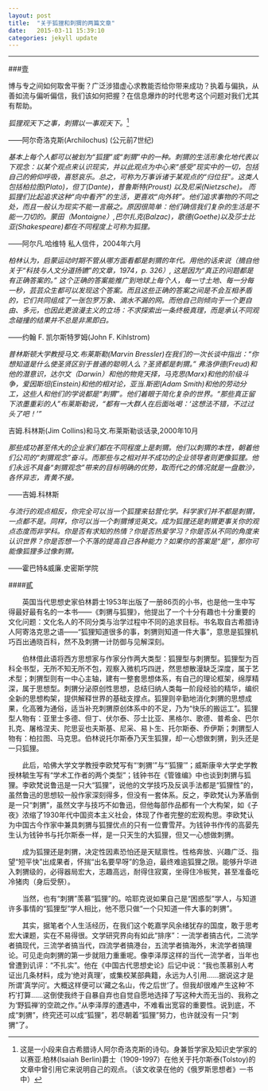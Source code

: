 ```yaml
---
layout: post
title:  "关于狐狸和刺猬的两篇文章"
date:   2015-03-11 15:39:10
categories: jekyll update
---
```

---

###[壹](http://article.yeeyan.org/view/258214/266611）)

博与专之间如何取舍平衡？广泛涉猎虚心求教能否给你带来成功？执着与偏执，从善如流与偏听偏信，我们该如何把握？在信息爆炸的时代思考这个问题对我们尤其有帮助。  

_狐狸观天下之事，刺猬以一事观天下。_[^a]

——阿尔奇洛克斯(Archilochus) (公元前7世纪)


[^a]:这是一小段来自古希腊诗人阿尔奇洛克斯的诗句。身兼哲学家及知识史学家的以赛亚.柏林(Isaiah Berlin)爵士（1909-1997）在他关于托尔斯泰(Tolstoy)的文章中曾引用它来说明自己的观点。（该文收录在他的《俄罗斯思想者》一书中）


_基本上每个人都可以被划为“狐狸”或“刺猬”中的一种。刺猬的生活形象化地代表以下观念：以某个观点来认识现实，并以此观点为中心来“感受”现实中的一切，包括自己的俯仰呼吸，喜怒哀乐。总之，可称为万事诉诸于某观点的“归位狂”。这类人包括柏拉图(Plato)，但丁(Dante)，普鲁斯特(Proust) 以及尼采(Nietzsche)。 而狐狸们比起追求这种“向中看齐”的生活，更喜欢“向外转”。他们追求事物的不同之处，而且一般认为现实不能一言蔽之。原因很简单：他们确信我们复杂的生活是不能一刀切的。蒙田（Montaigne）,巴尔扎克(Balzac)，歌德(Goethe)以及莎士比亚(Shakespeare)都在不同程度上可称为狐狸。_

——阿尔凡.哈维特 私人信件，2004年六月


_柏林认为，启蒙运动时期不管从哪方面看都是刺猬的年代。用他的话来说（摘自他关于“科技与人文分道扬镳”的文章，1974，p. 326）, 这是因为“真正的问题都是有正确答案的。” 这个正确的答案能推广到地球上每个人，每一寸土地、每一分每一秒，芸芸众生都可以发现这个答案。而且这些正确的答案之间是不会互相矛盾的，它们共同组成了一张包罗万象、滴水不漏的网。而他自己则倾向于一个更自由、多元，也因此更浪漫主义的立场：不求探索出一条终极真理，而是承认不同观念碰撞的结果并不总是非黑即白。_

——约翰 F. 凯尔斯特罗姆(John F. Kihlstrom)


_普林斯顿大学教授马文.布莱斯勒(Marvin Bressler)在我们的一次长谈中指出：“你想知道是什么使圣贤区别于普通的聪明人么？圣贤都是刺猬。” 弗洛伊德(Freud)和他的潜意识，达尔文（Darwin）和他的物竞天择，马克思(Marx)和他的阶级斗争，爱因斯坦(Einstein)和他的相对论，亚当.斯密(Adam Smith)和他的劳动分工，这些人和他们的学说都是“刺猬”。他们着眼于简化复杂的世界。“那些真正留下浓墨重彩的人”布莱斯勒说，“都有一大群人在后面吆喝：‘这想法不错，不过过头了吧！’”_

吉姆.科林斯(Jim Collins)和马文.布莱斯勒谈话录,2000年10月


_那些成功甚至伟大的企业家们都在不同程度上是刺猬。他们以刺猬的本性，朝着他们公司的“刺猬观念”奋斗。而那些与之相对并不成功的企业领导者则更像狐狸。他们永远不具备“刺猬观念”带来的目标明确的优势，取而代之的情况就是一盘散沙，各怀异志，青黄不接。_

——吉姆.科林斯


*与流行的观点相反，你完全可以当一个狐狸来钻营化学。科学家们并不都是刺猬，一点都不是。同样，你可以当一个刺猬博览英文。成为狐狸还是刺猬更事关你的观点态度而非学科。你是否有求知的热情？你是否热爱学习？你是否从不同的角度来认识世界？你是否想一个不落的提高自己各种能力？如果你的答案是“是”，那你可能像狐狸多过像刺猬。*

——霍巴特&威廉.史密斯学院 


####[貳](http://www.gmw.cn/content/2009-10/28/content_998978.htm)

　　英国当代思想史家伯林爵士1953年出版了一册86页的小书，也是他一生中写得最好最有名的一本书——《刺猬与狐狸》，他提出了一个十分有趣也十分重要的文化问题：文化名人的不同分类与治学过程中不同的追求目标。书名取自古希腊诗人阿寄洛克思之语——“狐狸知道很多的事，刺猬则知道一件大事”，意思是狐狸机巧百出通晓百科，然不及刺猬一计防御与见解深刻。

　　伯林借此语将西方思想家与作家分作两大类型：狐狸型与刺猬型。狐狸型为百科全书型，无所不知无所不包，观察入微机巧四迸，然思想散漫缺乏深度，属于艺术型；刺猬型则有一中心主轴，建有一整套思想体系，有自己的理论框架，绵厚精深，属于思想型。刺猬分泌原创性思想，总结归纳人类每一阶段经验的精华，编织全新的思想构架，提供解释世界的基础支撑点。狐狸则辛勤地消化刺猬的思想成果，化高雅为通俗，适当补充刺猬原创体系中的不足，乃为“快乐的搬运工”。狐狸型人物有：亚里士多德、但丁、伏尔泰、莎士比亚、黑格尔、歌德、普希金、巴尔扎克、屠格涅夫、陀思妥也夫斯基、尼采、易卜生、托尔斯泰、乔伊斯；刺猬型人物有：柏拉图、马克思。伯林说托尔斯泰乃天生狐狸，却一心想做刺猬，到头还是一只狐狸。

　　此后，哈佛大学文学教授李欧梵写有“‘刺猬’”与“‘狐狸’”；威斯康辛大学史学教授林毓生写有“学术工作者的两个类型”；钱钟书在《管锥编》中也谈到刺猬与狐狸。李欧梵说鲁迅是一只大“狐狸”，说他的文学技巧及反讽手法都是“狐狸性”的，虽然鲁迅的思想较一般作家深刻得多，但没有一套体系。反之，李欧梵认为茅盾倒是一只“刺猬”，虽然文字与技巧不如鲁迅，但他每部作品都有一个大构架，如《子夜》浓缩了1930年代中国资本主义社会，体现了作者完整的宏观构思。李欧梵认为中国古今作家中兼具刺猬与狐狸优点的只有一位曹雪芹。为钱钟书作传的高晏先生认为钱钟书与托尔斯泰一样，是一只天生的大狐狸，但又一心想做刺猬。

　　成为狐狸还是刺猬，决定性因素恐怕还是天赋禀性。性格奔放、兴趣广泛、指望“短平快”出成果者，怀揣“出名要早呀”的急迫，最终难逾狐狸之限。能够升华进入刺猬级的，必得器局宏大，志趣高远，耐得住寂寞，坐得住冷板凳，甚至准备吃冷猪肉（身后受祭）。

　　当然，也有“刺猬”羡慕“狐狸”的。哈耶克说如果自己是“困惑型”学人，与知道许多事情的“狐狸型”学人相比，他不愿只做“一个只知道一件大事的刺猬”。

　　其实，据笔者个人生活经历，在我们这个乾嘉学风余绪犹存的国度，敢于思考宏大课题，实在不易得很。文学研究界向有如此“排序”：一流学者搞古代，二流学者搞现代，三流学者搞当代，四流学者搞港台，五流学者搞海外，末流学者搞理论。可见走向刺猬的第一步就阻力重重呢。像李泽厚这样的当代一流学者，当年也曾遭到讥评：“不扎实”。他在《中国古代思想史论》后记中说：“我也羡慕别人考证出几条材料，成为‘绝对真理’，或集校某部典籍，永远为人引用……据说这才是所谓‘真学问’。大概这样便可以‘藏之名山，传之后世’了。但我却很难产生这种‘不朽’打算……这倒使我终于自暴自弃也自觉自愿地选择了写这种大而无当的、我称之为‘野狐禅’的空疏之作。”从李泽厚的遭遇中，不难看出宽容的重要性。说到底，不成“刺猬”，终究还可以成“狐狸”，若尽朝着“狐狸”努力，也许就没有一只“刺猬”了。
